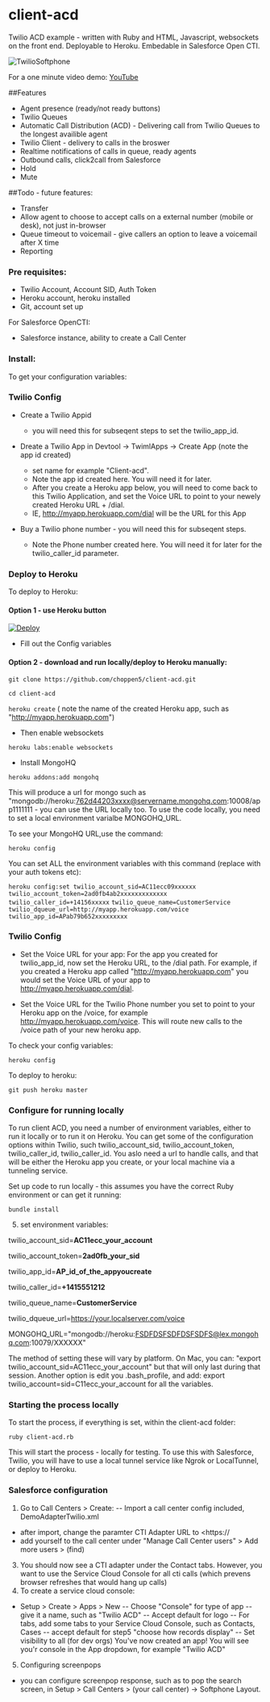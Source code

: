 client-acd
==========

Twilio ACD example - written with Ruby and HTML, Javascript,  websockets on the front end.  Deployable to Heroku. Embedable in Salesforce Open CTI.

![TwilioSoftphone](http://uploadir.com/u/vepiqfxq)

For a one minute video demo: [YouTube](https://www.youtube.com/watch?v=kM5Ty0cO-AU)


##Features
- Agent presence (ready/not ready buttons)
- Twilio Queues
- Automatic Call Distribution (ACD) - Delivering call from Twilio Queues to the longest availible agent
- Twilio Client - delivery to calls in the broswer
- Realtime notifications of calls in queue, ready agents
- Outbound calls, click2call from Salesforce
- Hold
- Mute

##Todo - future features:
- Transfer
- Allow agent to choose to accept calls on a external number (mobile or desk), not just in-browser
- Queue timeout to voicemail - give callers an option to leave a voicemail after X time
- Reporting  

### Pre requisites:
- Twilio Account, Account SID, Auth Token
- Heroku account, heroku installed
- Git, account set up

For Salesforce OpenCTI:
- Salesforce instance, ability to create a Call Center 




### Install:

To get your configuration variables:

### Twilio Config
- Create a Twilio Appid 
  - you will need this for subseqent steps to set the twilio_app_id.
- Dreate a Twilio App in Devtool -> TwimlApps -> Create App (note the app id created)
  - set name for example "Client-acd".    
  - Note the app id created here. You will need it for later.  
  - After you create a Heroku app below, you will need to come back to this Twilio Application, and set the Voice URL to point to your newely created Heroku URL + /dial.
  - IE, http://myapp.herokuapp.com/dial will be the URL for this App

- Buy a Twilio phone number - you will need this for subseqent steps.
  - Note the Phone number created here. You will need it for later for the twilio_caller_id parameter.  



### Deploy to Heroku ####
To deploy to Heroku:

#### Option 1 - use Heroku button ####
[![Deploy](https://www.herokucdn.com/deploy/button.png)](https://heroku.com/deploy) 

-  Fill out the Config variables 

#### Option 2 - download and run locally/deploy to Heroku manually:


`git clone https://github.com/choppen5/client-acd.git`

`cd client-acd `


`heroku create` 
( note the name of the created Heroku app, such as "http://myapp.herokuapp.com")
- Then enable websockets

`heroku labs:enable websockets`
- Install MongoHQ

`heroku addons:add mongohq`

This will produce a url for mongo such as "mongodb://heroku:762d44203xxxx@servername.mongohq.com:10008/app1111111 - you can use the URL locally too.  To use the code locally, you need to set a local environment varialbe MONGOHQ_URL.

To see your MongoHQ URL,use the command: 

`heroku config`

You can set ALL the environment variables with this command 
(replace with your auth tokens etc):

`heroku config:set twilio_account_sid=AC11ecc09xxxxxx`   
`twilio_account_token=2ad0fb4ab2xxxxxxxxxxxxx` 
`twilio_caller_id=+14156xxxxx` 
`twilio_queue_name=CustomerService` 
`twilio_dqueue_url=http://myapp.herokuapp.com/voice`
`twilio_app_id=APab79b652xxxxxxxxx` 


### Twilio Config
- Set the Voice URL for your app: For the app you created for twilio_app_id, now set the Heroku URL, to the /dial path. For example, if you created a Heroku app called  "http://myapp.herokuapp.com" you would set the Voice URL of your app to  http://myapp.herokuapp.com/dial.  

- Set the Voice URL for the Twilio Phone number you set to point to your Heroku app on the /voice, for example http://myapp.herokuapp.com/voice. This will route new calls to the /voice path of your new heroku app.


To check your config variables:

`heroku config` 

To deploy to heroku:

`git push heroku master`


### Configure for running locally ####


To run client ACD, you need a number of environment variables, either to run it locally or to run it on Heroku. You can get some of the configuration options within Twilio, such twilio_account_sid, twilio_account_token, twilio_caller_id, twilio_caller_id. You aslo need a url to handle calls, and that will be either the Heroku app you create, or your local machine via a tunneling service.

Set up code to run locally - this assumes you have the correct Ruby environment or can get it running:

`bundle install` 

5. set environment variables:


twilio_account_sid=**AC11ecc_your_account**

twilio_account_token=**2ad0fb_your_sid**

twilio_app_id=**AP_id_of_the_appyoucreate**

twilio_caller_id=**+1415551212** 

twilio_queue_name=**CustomerService**

twilio_dqueue_url=https://your.localserver.com/voice 

MONGOHQ_URL="mongodb://heroku:FSDFDSFSDFDSFSDFS@lex.mongohq.com:10079/XXXXXX"


The method of setting these will vary by platform.  On Mac, you can: "export twilio_account_sid=AC11ecc_your_account" but that will only last during that session. Another option is edit you .bash_profile, and add:  export twilio_account=sid=C11ecc_your_account for all the variables.

### Starting the process locally

To start the process, if everything is set, within the client-acd folder:

`ruby client-acd.rb` 

This will start the process - locally for testing. To use this with Salesforce, Twilio, you will have to use a local tunnel service like Ngrok or LocalTunnel, or deploy to Heroku.



### Salesforce configuration ###
1. Go to Call Centers >  Create:
-- Import a call center config included, DemoAdapterTwilio.xml
  - after import, change the paramter CTI Adapter URL to <https://<insert yourherokuappurl>
  - add yourself to the call center under "Manage Call Center users" > Add more users > (find)
3. You should now see a CTI adapter under the Contact tabs.  However, you want to use the Service Cloud Console for all cti calls (which prevens browser refreshes that would hang up calls)
4. To create a service cloud console:
- Setup > Create > Apps > New
-- Choose "Console" for type of app
-- give it a name, such as "Twilio ACD"
-- Accept default for logo 
-- For tabs, add some tabs to your Service Cloud Console, such as Contacts, Cases
-- accept default for step5 "choose how records display"
-- Set visibility to all (for dev orgs)
You've now created an app!  You will see you'r console in the App dropdown, for example "Twilio ACD"

5.  Configuring screenpops
- you can configure screenpop response, such as to pop the search screen, in Setup > Call Centers >  (your call center) -> Softphone Layout.  






